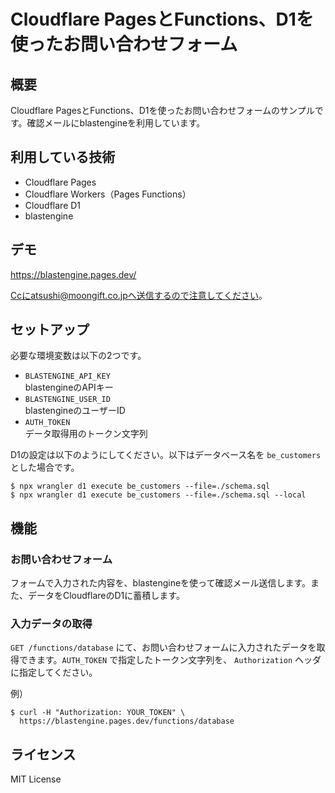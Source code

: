 # Cloudflare PagesとFunctions、D1を使ったお問い合わせフォーム

## 概要

Cloudflare PagesとFunctions、D1を使ったお問い合わせフォームのサンプルです。確認メールにblastengineを利用しています。

## 利用している技術

- Cloudflare Pages
- Cloudflare Workers（Pages Functions）
- Cloudflare D1
- blastengine

## デモ

https://blastengine.pages.dev/

Ccにatsushi@moongift.co.jpへ送信するので注意してください。

## セットアップ

必要な環境変数は以下の2つです。

- `BLASTENGINE_API_KEY`  
blastengineのAPIキー
- `BLASTENGINE_USER_ID`  
blastengineのユーザーID
- `AUTH_TOKEN`  
データ取得用のトークン文字列

D1の設定は以下のようにしてください。以下はデータベース名を `be_customers` とした場合です。

```
$ npx wrangler d1 execute be_customers --file=./schema.sql
$ npx wrangler d1 execute be_customers --file=./schema.sql --local
```

## 機能

### お問い合わせフォーム

フォームで入力された内容を、blastengineを使って確認メール送信します。また、データをCloudflareのD1に蓄積します。

### 入力データの取得

`GET /functions/database` にて、お問い合わせフォームに入力されたデータを取得できます。`AUTH_TOKEN` で指定したトークン文字列を、 `Authorization` ヘッダに指定してください。

例）

```
$ curl -H "Authorization: YOUR_TOKEN" \
  https://blastengine.pages.dev/functions/database
```

## ライセンス

MIT License
